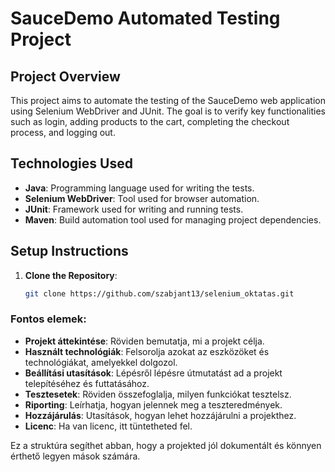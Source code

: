 # SauceDemo Automated Testing Project

## Project Overview
This project aims to automate the testing of the SauceDemo web application using Selenium WebDriver and JUnit. The goal is to verify key functionalities such as login, adding products to the cart, completing the checkout process, and logging out.

## Technologies Used
- **Java**: Programming language used for writing the tests.
- **Selenium WebDriver**: Tool used for browser automation.
- **JUnit**: Framework used for writing and running tests.
- **Maven**: Build automation tool used for managing project dependencies.

## Setup Instructions
1. **Clone the Repository**: 
   ```bash
   git clone https://github.com/szabjant13/selenium_oktatas.git


### Fontos elemek:
- **Projekt áttekintése**: Röviden bemutatja, mi a projekt célja.
- **Használt technológiák**: Felsorolja azokat az eszközöket és technológiákat, amelyekkel dolgozol.
- **Beállítási utasítások**: Lépésről lépésre útmutatást ad a projekt telepítéséhez és futtatásához.
- **Tesztesetek**: Röviden összefoglalja, milyen funkciókat tesztelsz.
- **Riporting**: Leírhatja, hogyan jelennek meg a teszteredmények.
- **Hozzájárulás**: Utasítások, hogyan lehet hozzájárulni a projekthez.
- **Licenc**: Ha van licenc, itt tüntetheted fel.

Ez a struktúra segíthet abban, hogy a projekted jól dokumentált és könnyen érthető legyen mások számára.
